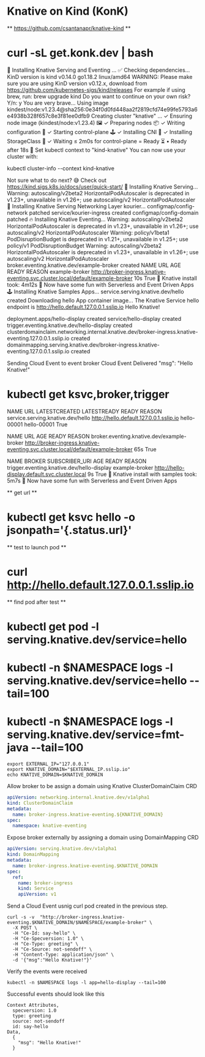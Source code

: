 
# Knative on Kind (KonK)

** https://github.com/csantanapr/knative-kind **

# curl -sL get.konk.dev | bash

🍿 Installing Knative Serving and Eventing ...
✅ Checking dependencies...
KinD version is kind v0.14.0 go1.18.2 linux/amd64
WARNING: Please make sure you are using KinD version v0.12.x, download from https://github.com/kubernetes-sigs/kind/releases
For example if using brew, run: brew upgrade kind
Do you want to continue on your own risk? Y/n: y
You are very brave...
Using image kindest/node:v1.23.4@sha256:0e34f0d0fd448aa2f2819cfd74e99fe5793a6e4938b328f657c8e3f81ee0dfb9
Creating cluster "knative" ...
 ✓ Ensuring node image (kindest/node:v1.23.4) 🖼
 ✓ Preparing nodes 📦
 ✓ Writing configuration 📜
 ✓ Starting control-plane 🕹️
 ✓ Installing CNI 🔌
 ✓ Installing StorageClass 💾
 ✓ Waiting ≤ 2m0s for control-plane = Ready ⏳
 • Ready after 18s 💚
Set kubectl context to "kind-knative"
You can now use your cluster with:

kubectl cluster-info --context kind-knative

Not sure what to do next? 😅  Check out https://kind.sigs.k8s.io/docs/user/quick-start/
🍿 Installing Knative Serving...
Warning: autoscaling/v2beta2 HorizontalPodAutoscaler is deprecated in v1.23+, unavailable in v1.26+; use autoscaling/v2 HorizontalPodAutoscaler
🔌 Installing Knative Serving Networking Layer kourier...
configmap/config-network patched
service/kourier-ingress created
configmap/config-domain patched
🔥 Installing Knative Eventing...
Warning: autoscaling/v2beta2 HorizontalPodAutoscaler is deprecated in v1.23+, unavailable in v1.26+; use autoscaling/v2 HorizontalPodAutoscaler
Warning: policy/v1beta1 PodDisruptionBudget is deprecated in v1.21+, unavailable in v1.25+; use policy/v1 PodDisruptionBudget
Warning: autoscaling/v2beta2 HorizontalPodAutoscaler is deprecated in v1.23+, unavailable in v1.26+; use autoscaling/v2 HorizontalPodAutoscaler
broker.eventing.knative.dev/example-broker created
NAME             URL                                                                               AGE   READY   REASON
example-broker   http://broker-ingress.knative-eventing.svc.cluster.local/default/example-broker   10s   True
 🚀 Knative install took: 4m12s
 🎉 Now have some fun with Serverless and Event Driven Apps
🕹 Installing Knative Samples Apps...
service.serving.knative.dev/hello created
Downloading hello App container image...
The Knative Service hello endpoint is http://hello.default.127.0.0.1.sslip.io
Hello Knative!

deployment.apps/hello-display created
service/hello-display created
trigger.eventing.knative.dev/hello-display created
clusterdomainclaim.networking.internal.knative.dev/broker-ingress.knative-eventing.127.0.0.1.sslip.io created
domainmapping.serving.knative.dev/broker-ingress.knative-eventing.127.0.0.1.sslip.io created

Sending Cloud Event to event broker
Cloud Event Delivered     "msg": "Hello Knative!"

# kubectl get ksvc,broker,trigger

NAME                                URL                                       LATESTCREATED   LATESTREADY   READY   REASON
service.serving.knative.dev/hello   http://hello.default.127.0.0.1.sslip.io   hello-00001     hello-00001   True

NAME                                         URL                                                                               AGE   READY   REASON
broker.eventing.knative.dev/example-broker   http://broker-ingress.knative-eventing.svc.cluster.local/default/example-broker   65s   True

NAME                                         BROKER           SUBSCRIBER_URI                                   AGE   READY   REASON
trigger.eventing.knative.dev/hello-display   example-broker   http://hello-display.default.svc.cluster.local   9s    True
 🚀 Knative install with samples took: 5m7s
 🎉 Now have some fun with Serverless and Event Driven Apps


** get url **
#  kubectl get ksvc hello -o jsonpath='{.status.url}'

** test to launch pod **
# curl http://hello.default.127.0.0.1.sslip.io

** find pod after test **
# kubectl get pod -l serving.knative.dev/service=hello
# kubectl -n $NAMESPACE logs -l serving.knative.dev/service=hello  --tail=100
# kubectl -n $NAMESPACE logs -l serving.knative.dev/service=fmt-java  --tail=100


```shell
export EXTERNAL_IP="127.0.0.1"
export KNATIVE_DOMAIN="$EXTERNAL_IP.sslip.io"
echo KNATIVE_DOMAIN=$KNATIVE_DOMAIN
```

Allow broker to be assign a domain using Knative ClusterDomainClaim CRD
``` yaml
apiVersion: networking.internal.knative.dev/v1alpha1
kind: ClusterDomainClaim
metadata:
  name: broker-ingress.knative-eventing.${KNATIVE_DOMAIN}
spec:
  namespace: knative-eventing
```

Expose broker externally by assigning a domain using DomainMapping CRD
```yaml
apiVersion: serving.knative.dev/v1alpha1
kind: DomainMapping
metadata:
  name: broker-ingress.knative-eventing.$KNATIVE_DOMAIN
spec:
  ref:
    name: broker-ingress
    kind: Service
    apiVersion: v1
```

Send a Cloud Event usnig curl pod created in the previous step.
```shell
curl -s -v  "http://broker-ingress.knative-eventing.$KNATIVE_DOMAIN/$NAMESPACE/example-broker" \
  -X POST \
  -H "Ce-Id: say-hello" \
  -H "Ce-Specversion: 1.0" \
  -H "Ce-Type: greeting" \
  -H "Ce-Source: not-sendoff" \
  -H "Content-Type: application/json" \
  -d '{"msg":"Hello Knative!"}'
```  


Verify the events were received
```shell
kubectl -n $NAMESPACE logs -l app=hello-display --tail=100

```

Successful events should look like this
```shell
Context Attributes,
  specversion: 1.0
  type: greeting
  source: not-sendoff
  id: say-hello
Data,
  {
    "msg": "Hello Knative!"
  }
```  


